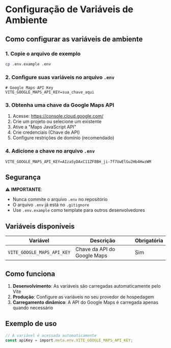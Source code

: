 # Configuração de Variáveis de Ambiente

## Como configurar as variáveis de ambiente

### 1. Copie o arquivo de exemplo
```bash
cp .env.example .env
```

### 2. Configure suas variáveis no arquivo `.env`

```env
# Google Maps API Key
VITE_GOOGLE_MAPS_API_KEY=sua_chave_aqui
```

### 3. Obtenha uma chave da Google Maps API

1. Acesse: https://console.cloud.google.com/
2. Crie um projeto ou selecione um existente
3. Ative a "Maps JavaScript API"
4. Crie credenciais (Chave de API)
5. Configure restrições de domínio (recomendado)

### 4. Adicione a chave no arquivo `.env`

```env
VITE_GOOGLE_MAPS_API_KEY=AIzaSyDAxC11ZF8BH_ji-7f7UwElGu2Hb4HwzWM
```

## Segurança

⚠️ **IMPORTANTE**: 
- Nunca commite o arquivo `.env` no repositório
- O arquivo `.env` já está no `.gitignore`
- Use `.env.example` como template para outros desenvolvedores

## Variáveis disponíveis

| Variável | Descrição | Obrigatória |
|----------|-----------|-------------|
| `VITE_GOOGLE_MAPS_API_KEY` | Chave da API do Google Maps | Sim |

## Como funciona

1. **Desenvolvimento**: As variáveis são carregadas automaticamente pelo Vite
2. **Produção**: Configure as variáveis no seu provedor de hospedagem
3. **Carregamento dinâmico**: A API do Google Maps é carregada apenas quando necessário

## Exemplo de uso

```typescript
// A variável é acessada automaticamente
const apiKey = import.meta.env.VITE_GOOGLE_MAPS_API_KEY;
```

